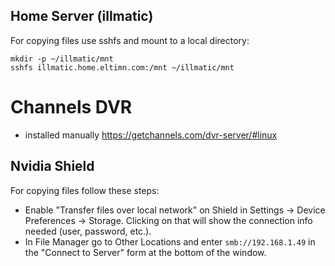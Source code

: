 ## Home Server (illmatic)

For copying files use sshfs and mount to a local directory:
```shell
mkdir -p ~/illmatic/mnt
sshfs illmatic.home.eltimn.com:/mnt ~/illmatic/mnt
```

# Channels DVR
* installed manually https://getchannels.com/dvr-server/#linux

## Nvidia Shield

For copying files follow these steps:

* Enable "Transfer files over local network" on Shield in Settings -> Device Preferences -> Storage. Clicking on that will show the connection info needed (user, password, etc.).
* In File Manager go to Other Locations and enter ```smb://192.168.1.49``` in the "Connect to Server" form at the bottom of the window.
